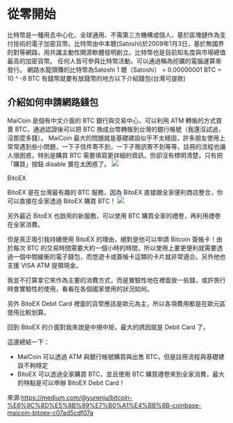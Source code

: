 # 從零開始
比特幣是一種用去中心化、全球通用、不需第三方機構或個人，基於區塊鏈作為支付技術的電子加密貨幣。比特幣由中本聰(Satoshi)於2009年1月3日，基於無國界的對等網路，用共識主動性開源軟體發明創立。比特幣也是目前知名度與市場總值最高的加密貨幣。 任何人皆可參與比特幣活動，可以通過稱為挖礦的電腦運算來發行。
網路水龍頭賺的比特幣為Satoshi
1 聰（Satoshi） = 0.00000001 BTC = 10 ^ -8 BTC
有錢幣就要有放錢幣的地方以下介紹錢包(台灣可提款)

## 介紹如何申請網路錢包

MaiCoin 是個有中文介面的 BTC 銀行與交易中心，可以利用 ATM 轉帳的方式買賣 BTC，通過認證後可以把 BTC 換成台幣轉帳到台灣的銀行帳號（我還沒試過，沒那麼多錢）。
MaiCoin 最大的問題就是基礎建設似乎不太穩固，許多朋友使用上常常遇到些小問題，一下子信件寄不到，一下子簡訊寄不到等等，註冊的流程也讓人很困惑，特別是購買 BTC 需要填寫更詳細的資訊，但卻沒有標明清楚，只有把「購買」按鈕 disable 實在太困惑了。
<img src="https://cdn-images-1.medium.com/max/800/1*TgAUYijNpGhWXk_B0NFb0w.png" />

BitoEX

BitoEX 是在台灣最有趣的 BTC 服務，因為 BitoEX 直接跟全家便利商店整合，你可以直接在全家透過 BitoEX 購買 BTC！
<img src="https://cdn-images-1.medium.com/max/800/1*YkX7h_xySOq1gitI81Eaig.png" />

另外最近 BitoEX 也啟用的新服務，可以使用 BTC 購買全家的禮卷，再利用禮卷在全家消費。


但是真正吸引我持續使用 BitoEX 的理由，絕對是他可以申請 Bitcoin 簽帳卡！由於每次 BTC 的交易時間需要大約一個小時的時間，所以使用上要更便利就需要透過一個中間緩衝的電子錢包，而悠遊卡或簽帳卡這類的卡片就非常適合。另外他也支援 VISA ATM 提領現金。

我並不打算拿它來作為主要的消費方式，而是實驗性地在裡面放一些錢，或許旅行時會實驗性的使用，看看在各個國家使用的狀況如何。

另外 BitoEX Debit Card 裡面的貨幣應該是歐元為主，所以各項費用都是在歐元區使用比較划算。


回到 BitoEX 的介面對我來說是中規中矩，最大的誘因就是 Debit Card 了。


<p>這邊總結一下：</p><ul class="postList"><li name="3e0b" id="3e0b" class="graf graf--li graf-after--li">MaiCoin 可以透過 ATM 與銀行帳號購買與出售 BTC，但是註冊流程與基礎建設不夠穩定</li><li name="7497" id="7497" class="graf graf--li graf-after--li">BitoEX 可以透過全家購買 BTC，並且使用 BTC 購買禮卷來到全家消費，最大的特點是可以申辦 BitoEX Debit Card！</li></ul>


來源:https://medium.com/@yurenju/bitcoin-%E6%9C%8D%E5%8B%99%E7%B0%A1%E4%BB%8B-coinbase-maicoin-bitoex-c07ad5cdf07a
